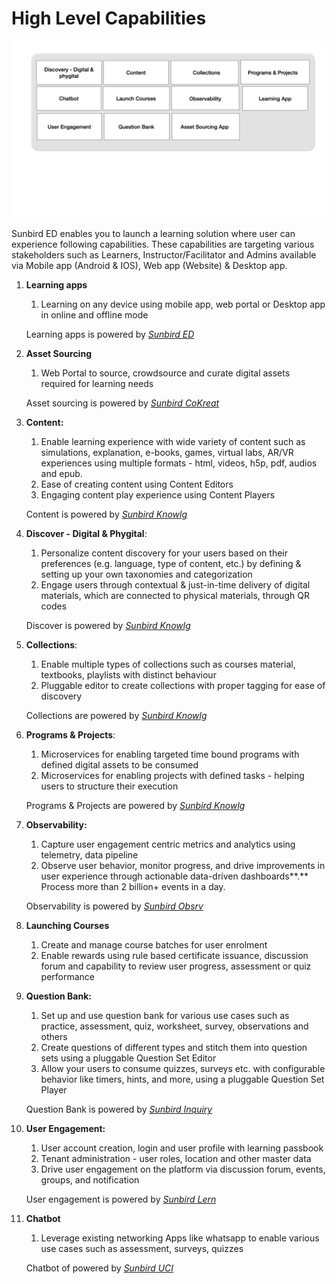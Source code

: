 # High Level Capabilities

![Sunbird ED](<../../.gitbook/assets/image (1) (1) (1).png>)

Sunbird ED enables you to launch a learning solution where user can experience following capabilities. These capabilities are targeting various stakeholders such as Learners, Instructor/Facilitator and Admins available via Mobile app (Android & IOS), Web app (Website) & Desktop app.

1.  **Learning apps**

    1. Learning on any device using mobile app, web portal or Desktop app in online and offline mode

    Learning apps is powered by [_Sunbird ED_](../../learn/product-and-developers-guide/learning-apps/)
2.  **Asset Sourcing**

    1. Web Portal to source, crowdsource and curate digital assets required for learning needs

    Asset sourcing is powered by [_Sunbird CoKreat_](../../learn/product-and-developers-guide/learning-apps/)
3.  **Content:**

    1. Enable learning experience with wide variety of content such as simulations, explanation, e-books, games, virtual labs, AR/VR experiences using multiple formats - html, videos, h5p, pdf, audios and epub.
    2. Ease of creating content using Content Editors
    3. Engaging content play experience using Content Players

    Content is powered by [_Sunbird Knowlg_](broken-reference/)
4.  **Discover - Digital & Phygital**:

    1. Personalize content discovery for your users based on their preferences (e.g. language, type of content, etc.) by defining & setting up your own taxonomies and categorization
    2. Engage users through contextual & just-in-time delivery of digital materials, which are connected to physical materials, through QR codes

    Discover is powered by [_Sunbird Knowlg_](broken-reference/)
5.  **Collections**:

    1. Enable multiple types of collections such as courses material, textbooks, playlists with distinct behaviour
    2. Pluggable editor to create collections with proper tagging for ease of discovery

    Collections are powered by [_Sunbird Knowlg_](broken-reference/)
6.  **Programs & Projects**:

    1. Microservices for enabling targeted time bound programs with defined digital assets to be consumed
    2. Microservices for enabling projects with defined tasks - helping users to structure their execution

    Programs & Projects are powered by [_Sunbird Knowlg_](broken-reference/)
7.  **Observability:**

    1. Capture user engagement centric metrics and analytics using telemetry, data pipeline
    2. Observe user behavior, monitor progress, and drive improvements in user experience through actionable data-driven dashboards\*\*.\*\* Process more than 2 billion+ events in a day.

    Observability is powered by [_Sunbird Obsrv_](broken-reference/)
8. **Launching Courses**
   1. Create and manage course batches for user enrolment
   2. Enable rewards using rule based certificate issuance, discussion forum and capability to review user progress, assessment or quiz performance
9.  **Question Bank:**

    1. Set up and use question bank for various use cases such as practice, assessment, quiz, worksheet, survey, observations and others
    2. Create questions of different types and stitch them into question sets using a pluggable Question Set Editor
    3. Allow your users to consume quizzes, surveys etc. with configurable behavior like timers, hints, and more, using a pluggable Question Set Player

    Question Bank is powered by [_Sunbird Inquiry_](broken-reference/)
10. **User Engagement:**

    1. User account creation, login and user profile with learning passbook
    2. Tenant administration - user roles, location and other master data
    3. Drive user engagement on the platform via discussion forum, events, groups, and notification

    User engagement is powered by [_Sunbird Lern_](broken-reference/)
11. **Chatbot**

    1. Leverage existing networking Apps like whatsapp to enable various use cases such as assessment, surveys, quizzes

    Chatbot of powered by [_Sunbird UCI_](broken-reference/)
